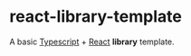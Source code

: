 # react-library-template

A basic [Typescript](https://www.typescriptlang.org/) + [React](https://it.reactjs.org/) **library** template.
